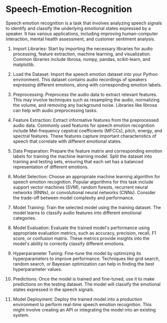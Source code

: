# Speech-Emotion-Recognition
Speech emotion recognition is a task that involves analyzing speech signals to identify and classify the underlying emotional states expressed by a speaker. It has various applications, including improving human-computer interaction, mental health assessment, and customer sentiment analysis. 

1) Import Libraries: Start by importing the necessary libraries for audio processing, feature extraction, machine learning, and visualization. Common libraries include librosa, numpy, pandas, scikit-learn, and matplotlib.

2) Load the Dataset: Import the speech emotion dataset into your Python environment. This dataset contains audio recordings of speakers expressing different emotions, along with corresponding emotion labels.

3) Preprocessing: Preprocess the audio data to extract relevant features. This may involve techniques such as resampling the audio, normalizing the volume, and removing any background noise. Libraries like librosa can help with audio preprocessing tasks.

4) Feature Extraction: Extract informative features from the preprocessed audio data. Commonly used features for speech emotion recognition include Mel-frequency cepstral coefficients (MFCCs), pitch, energy, and spectral features. These features capture important characteristics of speech that correlate with different emotional states.

5) Data Preparation: Prepare the feature matrix and corresponding emotion labels for training the machine learning model. Split the dataset into training and testing sets, ensuring that each set has a balanced representation of different emotions.

6) Model Selection: Choose an appropriate machine learning algorithm for speech emotion recognition. Popular algorithms for this task include support vector machines (SVM), random forests, recurrent neural networks (RNNs), or convolutional neural networks (CNNs). Consider the trade-off between model complexity and performance.

7) Model Training: Train the selected model using the training dataset. The model learns to classify audio features into different emotional categories.

8) Model Evaluation: Evaluate the trained model's performance using appropriate evaluation metrics, such as accuracy, precision, recall, F1 score, or confusion matrix. These metrics provide insights into the model's ability to correctly classify different emotions.

9) Hyperparameter Tuning: Fine-tune the model by optimizing its hyperparameters to improve performance. Techniques like grid search, random search, or Bayesian optimization can help in finding the best hyperparameter values.

10) Predictions: Once the model is trained and fine-tuned, use it to make predictions on the testing dataset. The model will classify the emotional states expressed in the speech signals.

11) Model Deployment: Deploy the trained model into a production environment to perform real-time speech emotion recognition. This might involve creating an API or integrating the model into an existing system.
